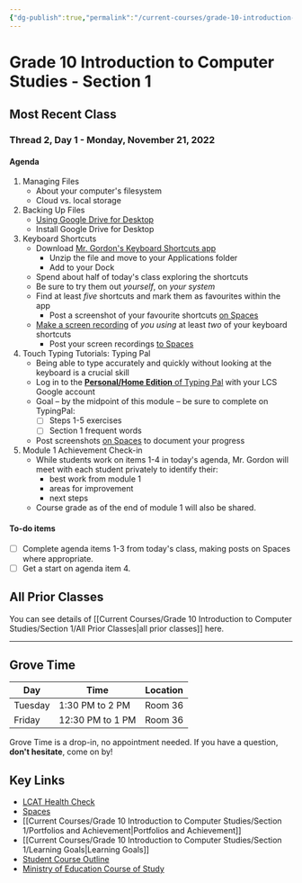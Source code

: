 ```yaml
---
{"dg-publish":true,"permalink":"/current-courses/grade-10-introduction-to-computer-studies/section-1/home/","dgHomeLink":false}
---
```


# Grade 10 Introduction to Computer Studies - Section 1
## Most Recent Class

<div class="transclusion internal-embed is-loaded"><div class="markdown-embed">




### Thread 2, Day 1 - Monday, November 21, 2022
#### Agenda
1. Managing Files
	- About your computer's filesystem
	- Cloud vs. local storage
2. Backing Up Files
	- [Using Google Drive for Desktop](https://support.google.com/drive/answer/10838124?hl=en#)
	- Install Google Drive for Desktop
3. Keyboard Shortcuts
	- Download [Mr. Gordon's Keyboard Shortcuts app](https://www.icloud.com/iclouddrive/007b-1yqDluBEY5C0xLXsyFEQ#KeyboardShortcuts)
		- Unzip the file and move to your Applications folder
		- Add to your Dock
	- Spend about half of today's class exploring the shortcuts
	- Be sure to try them out *yourself*, on *your system*
	- Find at least *five* shortcuts and mark them as favourites within the app
		- Post a screenshot of your favourite shortcuts [on Spaces](https://ca.spacesedu.com/)
	- [Make a screen recording](https://support.apple.com/en-us/HT208721) of *you using* at least *two* of your keyboard shortcuts
		- Post your screen recordings [to Spaces](https://ca.spacesedu.com/)
4. Touch Typing Tutorials: Typing Pal
	- Being able to type accurately and quickly without looking at the keyboard is a crucial skill
	- Log in to the [**Personal/Home Edition** of Typing Pal](https://services.druide.com/connexion/externe?app=taptouche&langue=en&redirect_uri=https://app.typingpal.com/connexion/valide-connexion-druide) with your LCS Google account
	- Goal – by the midpoint of this module – be sure to complete on TypingPal:
		-  [ ] Steps 1-5 exercises
		 - [ ] Section 1 frequent words
	 - Post screenshots [on Spaces](https://ca.spacesedu.com/) to document your progress
 5. Module 1 Achievement Check-in
	 - While students work on items 1-4 in today's agenda, Mr. Gordon will meet with each student privately to identify their:
		 - best work from module 1
		 - areas for improvement
		 - next steps
	 - Course grade as of the end of module 1 will also be shared.

#### To-do items
- [ ] Complete agenda items 1-3 from today's class, making posts on Spaces where appropriate.
- [ ] Get a start on agenda item 4.

</div></div>

## All Prior Classes
You can see details of [[Current Courses/Grade 10 Introduction to Computer Studies/Section 1/All Prior Classes|all prior classes]] here.
___
## Grove Time

<div class="transclusion internal-embed is-loaded"><div class="markdown-embed">




Day|Time|Location
-|-|-
Tuesday|1:30 PM to 2 PM|Room 36
Friday|12:30 PM to 1 PM|Room 36

Grove Time is a drop-in, no appointment needed.
If you have a question, **don't hesitate**, come on by!

</div></div>

## Key Links

<div class="transclusion internal-embed is-loaded"><div class="markdown-embed">




* [LCAT Health Check](https://lcat.lcs.on.ca)
* [Spaces](https://ca.spacesedu.com/)
* [[Current Courses/Grade 10 Introduction to Computer Studies/Section 1/Portfolios and Achievement|Portfolios and Achievement]]
* [[Current Courses/Grade 10 Introduction to Computer Studies/Section 1/Learning Goals|Learning Goals]] 
* [Student Course Outline](https://tinyurl.com/lcscs22-g10-so)
* [Ministry of Education Course of Study](https://tinyurl.com/lcscs22-g10-mcs)

</div></div>
